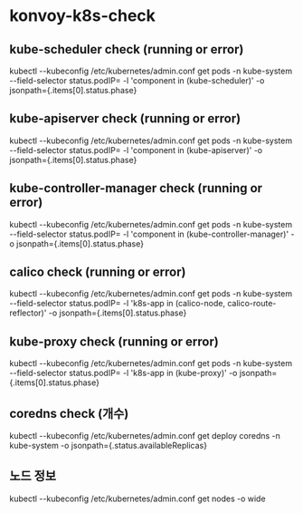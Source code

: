 # konvoy-k8s-check



## kube-scheduler check (running or error)
kubectl --kubeconfig /etc/kubernetes/admin.conf get pods -n kube-system --field-selector status.podIP=<master ip> -l 'component in (kube-scheduler)' -o jsonpath={.items[0].status.phase}

## kube-apiserver check (running or error)
kubectl --kubeconfig /etc/kubernetes/admin.conf get pods -n kube-system --field-selector status.podIP=<master ip> -l 'component in (kube-apiserver)' -o jsonpath={.items[0].status.phase}

## kube-controller-manager check (running or error)
kubectl --kubeconfig /etc/kubernetes/admin.conf get pods -n kube-system --field-selector status.podIP=<master ip> -l 'component in (kube-controller-manager)' -o jsonpath={.items[0].status.phase}

## calico check (running or error)
kubectl --kubeconfig /etc/kubernetes/admin.conf get pods -n kube-system --field-selector status.podIP=<node ip> -l 'k8s-app in (calico-node, calico-route-reflector)' -o jsonpath={.items[0].status.phase}

## kube-proxy check (running or error)
kubectl --kubeconfig /etc/kubernetes/admin.conf get pods -n kube-system --field-selector status.podIP=<node ip> -l 'k8s-app in (kube-proxy)' -o jsonpath={.items[0].status.phase}

## coredns check (개수)
kubectl --kubeconfig /etc/kubernetes/admin.conf get deploy coredns -n kube-system -o jsonpath={.status.availableReplicas}

## 노드 정보
kubectl --kubeconfig /etc/kubernetes/admin.conf get nodes -o wide
